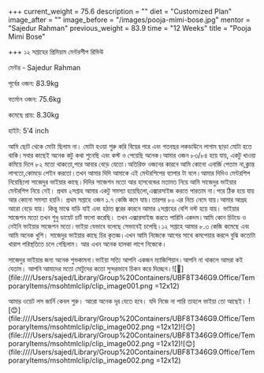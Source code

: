 +++
current_weight = 75.6
description = ""
diet = "Customized Plan"
image_after = ""
image_before = "/images/pooja-mimi-bose.jpg"
mentor = "Sajedur Rahman"
previous_weight = 83.9
time = "12 Weeks"
title = "Pooja Mimi Bose"

+++
১২ সপ্তাহের প্রিমিয়াম মেন্টরশীপ রিভিউ

মেন্টর - Sajedur Rahman

পূর্বের ওজন: 83.9kg

বতর্মান ওজন: 75.6kg

কমেছে প্রায়: 8.30kg

হাইট: 5'4 inch

আমি ছোট থেকে মোটা ছিলাম না। মোটা হওয়া শুরু করি বিয়ের পরে এবং গতবছর লকডাউনে লাগাম ছাড়া মোটা হতে থাকি।সবার কাছেই অনেক কটু কথা শুনেছি এবং কস্ট ও পেয়েছি অনেক।আমার ওজন ৮৩/৮৪ হয়ে যায়, একটু খাওয়া কমিয়ে দিলে ৮২ মতো থাকতো,পরে আবার বেড়ে যেতো।অতিরিক্ত ওজনের কারনে আমি কোনো এনার্জি পেতাম না,ক্লান্ত লাগতো,কোমড়ে পেইন করতো।তখন আমার দিদি আমাকে এই মেন্টরশিপের ব্যাপার টা বলে।আমার দিদিও মেন্টরশিপ নিয়েছিলো সাজেদুর ভাইয়ার কাছে।দিদির সাজেশন মতো আর হাসবেন্ডের মতামত নিয়ে আমি সাজেদুর ভাইয়ার মেন্টরশিপ নিয়ে নেই। প্রথম ২সপ্তাহ আমার একটু সমস্যা হয়েছিলো,এক্সারসাইজ করতে পারতাম না।পরে ঠিক হয়ে যায় আর কোনো সমস্যা হয়নি। প্রথম সপ্তাহে ওজন ১.৭ কেজি কমে যায়।তারপর ৮০ এর নিচে নেমে যায়।আমার আগ্রহ আরো বেড়ে যায়। কিন্তু মাঝে বাড়ি যাই এবং হঠাত জ্বরের কারনে আমার ২সপ্তাহের বেশি নস্ট হয়ে যায়। ভাইয়ার সাজেশন মতো তখন শুধু ডায়েট চার্ট ফলো করেছি। তখন এক্সারসাইজ করতে পারিনি একদম।আমি কোন চিটডে ও নেইনি ভাইয়ার সাজেশন মতো।ভাইয়া যেভাবে বলেছে সেভাবেই চলেছি।১২ সপ্তাহে আমার ৮.৩ কেজি কমেছে এবং আমি অনেক খুশি। সাজেদুর ভাইয়ার কাছে চির কৃতজ্ঞ।এখন আমি নিজেকে আগের সাথে কমপেয়ার করলে বুঝি কতোটা খারাপ পরিস্থতিতে চলে গেছিলাম। আর এখন অনেক হালকা লাগে নিজেকে।

সাজেদুর ভাইয়ার জন্য অনেক শুভকামনা।ভাইয়া সত্যি আপনি একজন ম্যাজিশিয়ান।আপনি না থাকলে আমরা কই যেতাম। আপনি আমাদের মতো মোটুদের কতো সুন্দরভাবে চিকন করে দিচ্ছেন।![🙂](file:////Users/sajed/Library/Group%20Containers/UBF8T346G9.Office/TemporaryItems/msohtmlclip/clip_image001.png =12x12)

আমার ওয়েট লস জার্নি কেবল শুরু। আরো অনেক দূর যেতে হবে। যদি নিজে না পারি তাহলে ভাইয়া তো আছেই। ![😊](file:////Users/sajed/Library/Group%20Containers/UBF8T346G9.Office/TemporaryItems/msohtmlclip/clip_image002.png =12x12)![😊](file:////Users/sajed/Library/Group%20Containers/UBF8T346G9.Office/TemporaryItems/msohtmlclip/clip_image002.png =12x12)![😊](file:////Users/sajed/Library/Group%20Containers/UBF8T346G9.Office/TemporaryItems/msohtmlclip/clip_image002.png =12x12)